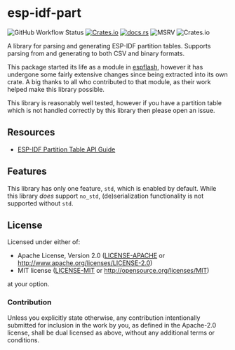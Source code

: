 # esp-idf-part

![GitHub Workflow Status](https://img.shields.io/github/actions/workflow/status/esp-rs/esp-idf-part/ci.yml?label=CI&logo=github&style=flat-square)
[![Crates.io](https://img.shields.io/crates/v/esp-idf-part?color=C96329&logo=Rust&style=flat-square)](https://crates.io/crates/esp-idf-part)
[![docs.rs](https://img.shields.io/docsrs/esp-idf-part?color=C96329&logo=rust&style=flat-square)](https://docs.rs/esp-idf-part)
![MSRV](https://img.shields.io/badge/MSRV-1.60-blue?style=flat-square)
![Crates.io](https://img.shields.io/crates/l/esp-idf-part?style=flat-square)

A library for parsing and generating ESP-IDF partition tables. Supports parsing from and generating to both CSV and binary formats.

This package started its life as a module in [espflash](https://github.com/esp-rs/espflash/), however it has undergone some fairly extensive changes since being extracted into its own crate. A big thanks to all who contributed to that module, as their work helped make this library possible.

This library is reasonably well tested, however if you have a partition table which is not handled correctly by this library then please open an issue.

## Resources

- [ESP-IDF Partition Table API Guide](https://docs.espressif.com/projects/esp-idf/en/latest/esp32/api-guides/partition-tables.html)

## Features

This library has only one feature, `std`, which is enabled by default. While this library _does_ support `no_std`, (de)serialization functionality is not supported without `std`.

## License

Licensed under either of:

- Apache License, Version 2.0 ([LICENSE-APACHE](LICENSE-APACHE) or http://www.apache.org/licenses/LICENSE-2.0)
- MIT license ([LICENSE-MIT](LICENSE-MIT) or http://opensource.org/licenses/MIT)

at your option.

### Contribution

Unless you explicitly state otherwise, any contribution intentionally submitted for inclusion in
the work by you, as defined in the Apache-2.0 license, shall be dual licensed as above, without
any additional terms or conditions.
